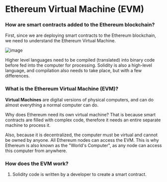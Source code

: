 # Ethereum Virtual Machine (EVM)

### How are smart contracts added to the Ethereum blockchain?

First, since we are deploying smart contracts to the Ethereum blockchain, we need to understand the Ethereum Virtual Machine.

![image](https://user-images.githubusercontent.com/37263010/209463378-3b98ec72-b99c-4a3d-8ea8-c7a808e395e0.png)

Higher level languages need to be compiled (translated) into binary code before fed into the computer for processing. Solidity is also a high-level language, and compilation also needs to take place, but with a few differences.

### What is the Ethereum Virtual Machine (EVM)?

__Virtual Machines__ are digital versions of physical computers, and can do almost everything a normal computer can do.

Why does Ethereum need its own virtual machine? That is because smart contracts are filled with complex code, therefore it needs an entire separate machine to process it.

Also, because it is decentralized, the computer must be virtual and cannot be owned by anyone. All Ethereum nodes can access the EVM. This is why Ethereum is also known as the "World's Computer", as any node can access this computer from anywhere.

### How does the EVM work?

1) Solidity code is written by a developer to create a smart contract.